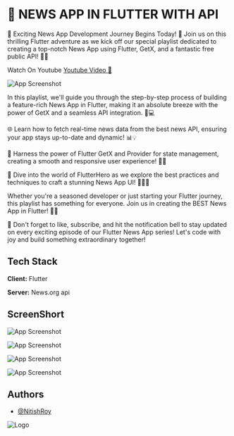 
# 📰  NEWS APP IN FLUTTER WITH API

🚀 Exciting News App Development Journey Begins Today! 🌟 Join us on this thrilling Flutter adventure as we kick off our special playlist dedicated to creating a top-notch News App using Flutter, GetX, and a fantastic free public API! 📰📱

Watch On Youtube <a href="https://www.youtube.com/watch?v=cgHD8X0et_c&list=PLe9ZTrJrS7SmuP1fnPs6X8DjyGPh_NZA0&ab_channel=Flutterhero"> Youtube Video 📰 </a>

![App Screenshot](https://blogger.googleusercontent.com/img/b/R29vZ2xl/AVvXsEgvkIsxdcEtyIJMm0XTMW4KJrkjUIpGdWanwyE7Upp5LfCYNg4NZcVBVJ9nlr2IGbTTsUFJXRXVzoQRee4bChl7gxWZsgpqd8PxF0cLfxfnHR4bSpnomuVIeCzD30Keh4JqlhRw9yYyAnQsBvOriVi5mfQkAaVUfC8WYuMKZfar3N7NOIyZjetkg4S6QzMp/s3889/cover.png)

In this playlist, we'll guide you through the step-by-step process of building a feature-rich News App in Flutter, making it an absolute breeze with the power of GetX and a seamless API integration. 🚀💻

🌐 Learn how to fetch real-time news data from the best news API, ensuring your app stays up-to-date and dynamic! 📊💡

🚀 Harness the power of Flutter GetX and Provider for state management, creating a smooth and responsive user experience! 🔄🌈

🎉 Dive into the world of FlutterHero as we explore the best practices and techniques to craft a stunning News App UI! 🦸‍♂️✨

Whether you're a seasoned developer or just starting your Flutter journey, this playlist has something for everyone. Join us in creating the BEST News App in Flutter! 🚀🌟

🔗 Don't forget to like, subscribe, and hit the notification bell to stay updated on every exciting episode of our Flutter News App series! Let's code with joy and build something extraordinary together! 


## Tech Stack

**Client:** Flutter

**Server:** News.org api


## ScreenShort

![App Screenshot](https://blogger.googleusercontent.com/img/b/R29vZ2xl/AVvXsEhX4c8oDUGLTnf2kY7GL4scIW29Zvy8UBGtZiq2wW2HyV96iFfxYyDWTpvSJsOjXt3zEI8vp9Czb7Cav_iHFizRuKpn9HaWx7HwN8LGCQwms7NyPY3csZlWLAVoCZY3dsrpaFXUtdTJYD8aLn9ay5XeyxN5v7IeJA0aLf-eADgcGKOilD39smf_JQsscfRu/s844/s1.png)

![App Screenshot](https://blogger.googleusercontent.com/img/b/R29vZ2xl/AVvXsEgtH156uDu1g512PTF2uhfAw6Id5_Odwz-bLjBBOiCQeFEJCCq5h6t5jgS0d55fYJQL4N2xPUlnC8GXM5BUF16uE0S4a4f8Dlt4j3qHfh6JnGG-2bH6j6zjuk6OPcJkCmz1V6yIZIGSsQNEOx1ByEXvr9loE2fZfAFoFUEEH7QL977PGa28U6oaumEEYprh/s844/s2.png)

![App Screenshot](https://blogger.googleusercontent.com/img/b/R29vZ2xl/AVvXsEhfH7syzUmD4qTvBFjvy4EJbBTEwo25qn8EqwUIXL5moOOmn3Hh1nOJ012m91ul1-c5boawCa5vgiaYcQgZPpizU-YvSmQeg8ZCbIm1mncRmLfumTYEHXdOkBS1Xx59l-B-EF0qA6qAMKwxFL_bIqj2wYvo_bO8D8x2MvysMnLv0TdSo-bdxaoJXuIQMJSb/s844/s3.png)

![App Screenshot](https://blogger.googleusercontent.com/img/b/R29vZ2xl/AVvXsEhI2djVHkHkJCrhynfTvUkC1Bpyz2wSItFIl2fKXlyzjk5mo6h5yBMY42Jz2LJ118pDDHsna0lJGXQ478NIdix8zk9W4Q2AwthM1C1wNWeUToDGvoHtFgnlcdD2mlNsAaqolVfILQ3pXZf0yKxDsXVWDDBEL0kaiNguHo5QSbkLN3NbABRU1z1nm4Nd5pEP/s2839/s4.png)


## Authors

- [@NitishRoy](https://github.com/MrNitishroy/News-App-In-Flutter-With-API)


![Logo](https://blogger.googleusercontent.com/img/b/R29vZ2xl/AVvXsEhfJ8TgKQ7AUxjFRkMTdmze5GpZIX3TC7x01X4TISrwc7tFphats8zsYXofRSHcppr1NdeSuYHuhDY21MRRsnWYjUGA_IujXsJlVdQbhVQyhd_WJlkNPbe18B-0WqP0hTa8rflyNAfkbKnIL4LvAwdp23iplJnV8QGKb_hGOsvhr0zKtJeF0uFMHH9rJCMT/s3075/bannel.png)

